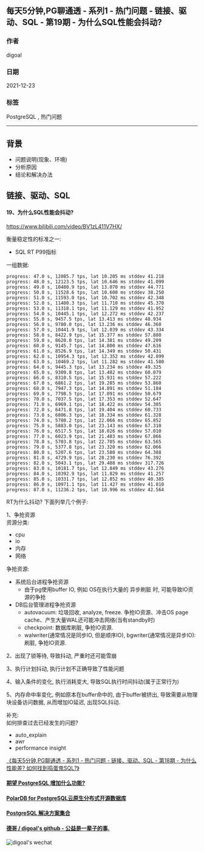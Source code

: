 ## 每天5分钟,PG聊通透 - 系列1 - 热门问题 - 链接、驱动、SQL - 第19期 - 为什么SQL性能会抖动?   
      
### 作者      
digoal      
      
### 日期      
2021-12-23      
      
### 标签      
PostgreSQL , 热门问题      
      
----      
      
## 背景      
- 问题说明(现象、环境)      
- 分析原因      
- 结论和解决办法      
      
## 链接、驱动、SQL      
      
#### 19、为什么SQL性能会抖动?     
https://www.bilibili.com/video/BV1zL411V7HX/  
  
衡量稳定性的标准之一:  
- SQL RT P99指标  
  
一组数据:  
```  
progress: 47.0 s, 12085.7 tps, lat 10.205 ms stddev 41.218  
progress: 48.0 s, 12123.5 tps, lat 10.646 ms stddev 41.099  
progress: 49.0 s, 10480.9 tps, lat 13.070 ms stddev 44.771  
progress: 50.0 s, 11528.6 tps, lat 10.600 ms stddev 38.250  
progress: 51.0 s, 11593.0 tps, lat 10.702 ms stddev 42.348  
progress: 52.0 s, 11400.3 tps, lat 11.710 ms stddev 45.370  
progress: 53.0 s, 11318.1 tps, lat 11.129 ms stddev 41.952  
progress: 54.0 s, 10445.1 tps, lat 12.272 ms stddev 42.237  
progress: 55.0 s, 9457.5 tps, lat 13.413 ms stddev 48.934  
progress: 56.0 s, 9780.0 tps, lat 13.236 ms stddev 46.360  
progress: 57.0 s, 10441.9 tps, lat 12.039 ms stddev 43.334  
progress: 58.0 s, 8422.9 tps, lat 15.377 ms stddev 57.880  
progress: 59.0 s, 8620.0 tps, lat 14.381 ms stddev 49.209  
progress: 60.0 s, 9145.7 tps, lat 14.800 ms stddev 47.616  
progress: 61.0 s, 8526.9 tps, lat 14.349 ms stddev 50.431  
progress: 62.0 s, 10954.3 tps, lat 12.352 ms stddev 42.899  
progress: 63.0 s, 10469.2 tps, lat 11.282 ms stddev 41.580  
progress: 64.0 s, 9445.3 tps, lat 13.234 ms stddev 49.325  
progress: 65.0 s, 9309.8 tps, lat 13.482 ms stddev 60.079  
progress: 66.0 s, 8310.5 tps, lat 15.931 ms stddev 57.222  
progress: 67.0 s, 6861.2 tps, lat 19.285 ms stddev 53.860  
progress: 68.0 s, 7947.3 tps, lat 14.891 ms stddev 51.184  
progress: 69.0 s, 7798.5 tps, lat 17.091 ms stddev 50.679  
progress: 70.0 s, 7037.5 tps, lat 17.353 ms stddev 52.647  
progress: 71.0 s, 6969.1 tps, lat 18.422 ms stddev 54.305  
progress: 72.0 s, 6471.8 tps, lat 19.404 ms stddev 60.733  
progress: 73.0 s, 6806.3 tps, lat 18.334 ms stddev 61.328  
progress: 74.0 s, 5780.2 tps, lat 22.066 ms stddev 65.852  
progress: 75.0 s, 5883.0 tps, lat 23.143 ms stddev 67.310  
progress: 76.0 s, 6517.5 tps, lat 18.026 ms stddev 57.010  
progress: 77.0 s, 6023.9 tps, lat 21.483 ms stddev 67.866  
progress: 78.0 s, 5703.8 tps, lat 22.705 ms stddev 63.565  
progress: 79.0 s, 5377.8 tps, lat 23.320 ms stddev 62.066  
progress: 80.0 s, 5207.6 tps, lat 23.580 ms stddev 64.388  
progress: 81.0 s, 4729.9 tps, lat 28.230 ms stddev 76.392  
progress: 82.0 s, 5043.1 tps, lat 29.408 ms stddev 317.726  
progress: 83.0 s, 10181.7 tps, lat 12.849 ms stddev 43.276  
progress: 84.0 s, 10392.9 tps, lat 11.829 ms stddev 41.257  
progress: 85.0 s, 10331.7 tps, lat 12.852 ms stddev 40.385  
progress: 86.0 s, 10971.1 tps, lat 11.427 ms stddev 41.810  
progress: 87.0 s, 11236.2 tps, lat 10.996 ms stddev 42.564  
```  
  
RT为什么抖动? 下面列举几个例子:     
  
1、争抢资源  
资源分类:  
- cpu  
- io  
- 内存  
- 网络  
  
争抢资源:  
- 系统后台进程争抢资源  
    - 由于pg使用buffer IO, 例如 OS在执行大量的 异步刷脏 时, 可能导致IO资源的争抢  
- DB后台管理进程争抢资源  
    - autovacuum: 垃圾回收, analyze, freeze. 争抢IO资源、冲击OS page cache、产生大量WAL还可能冲击网络(当有standby时)  
    - checkpoint: 数据库刷脏, 争抢IO资源.   
    - walwriter(通常情况是同步IO, 但是顺序IO), bgwriter(通常情况是异步IO): 刷脏, 争抢IO资源.   
  
2、出现了锁等待, 导致抖动, 严重时还可能雪崩  
  
3、执行计划抖动, 执行计划不正确导致了性能问题  
  
4、输入条件的变化, 执行消耗变大, 导致SQL执行时间抖动(属于正常行为)  
  
5、内存命中率变化, 例如原本在buffer命中的, 由于buffer被挤出, 导致需要从物理块设备访问数据, 从而增加IO延迟, 出现SQL抖动.   
  
  
  
补充:  
如何排查过去已经发生的问题?    
- auto_explain    
- awr    
- performance insight   
  
[《每天5分钟,PG聊通透 - 系列1 - 热门问题 - 链接、驱动、SQL - 第18期 - 为什么性能差? 如何找到捣蛋鬼SQL?》](../202112/20211222_05.md)    
  
  
  
  
#### [期望 PostgreSQL 增加什么功能?](https://github.com/digoal/blog/issues/76 "269ac3d1c492e938c0191101c7238216")
  
  
#### [PolarDB for PostgreSQL云原生分布式开源数据库](https://github.com/ApsaraDB/PolarDB-for-PostgreSQL "57258f76c37864c6e6d23383d05714ea")
  
  
#### [PostgreSQL 解决方案集合](https://yq.aliyun.com/topic/118 "40cff096e9ed7122c512b35d8561d9c8")
  
  
#### [德哥 / digoal's github - 公益是一辈子的事.](https://github.com/digoal/blog/blob/master/README.md "22709685feb7cab07d30f30387f0a9ae")
  
  
![digoal's wechat](../pic/digoal_weixin.jpg "f7ad92eeba24523fd47a6e1a0e691b59")
  
